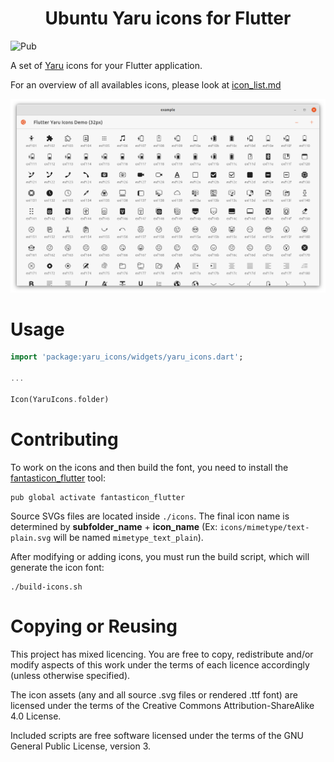 <h1 align="center">Ubuntu Yaru icons for Flutter</h1>

![Pub](https://img.shields.io/pub/v/yaru_icons.png)

A set of [Yaru](https://github.com/ubuntu/yaru) icons for your Flutter application.

For an overview of all availables icons, please look at [icon_list.md](doc/icon_list.md)

![example](./.github/screenshots/example.png)

# Usage

```dart
import 'package:yaru_icons/widgets/yaru_icons.dart';

...

Icon(YaruIcons.folder) 
```

# Contributing

To work on the icons and then build the font, you need to install the [fantasticon_flutter](https://github.com/Jupi007/fantasticon_flutter) tool:

```console
pub global activate fantasticon_flutter
```

Source SVGs files are located inside `./icons`. The final icon name is determined by **subfolder_name** + **icon_name** (Ex: `icons/mimetype/text-plain.svg` will be named `mimetype_text_plain`).

After modifying or adding icons, you must run the build script, which will generate the icon font:

``` console
./build-icons.sh
```

# Copying or Reusing

This project has mixed licencing. You are free to copy, redistribute and/or modify aspects of this work under the terms of each licence accordingly (unless otherwise specified).

The icon assets (any and all source .svg files or rendered .ttf font) are licensed under the terms of the Creative Commons Attribution-ShareAlike 4.0 License.

Included scripts are free software licensed under the terms of the GNU General Public License, version 3.
